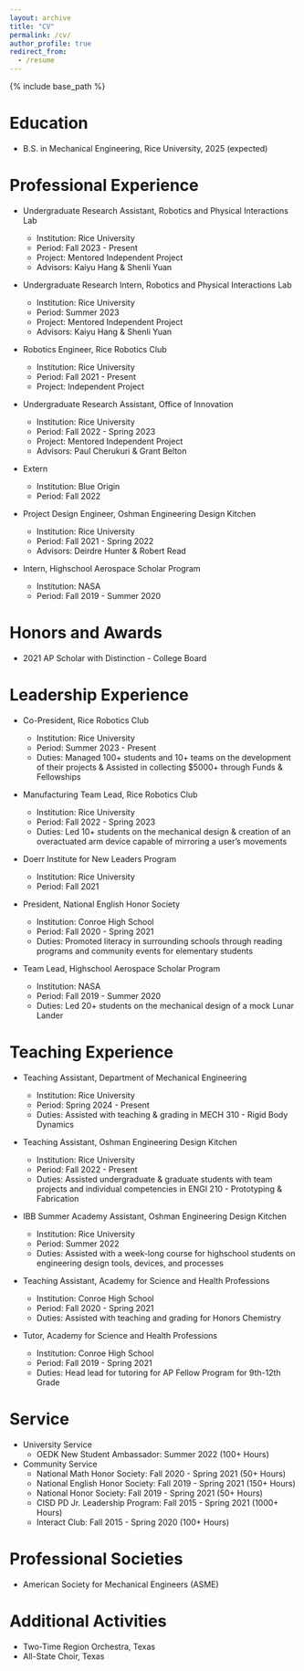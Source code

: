 ```yaml
---
layout: archive
title: "CV"
permalink: /cv/
author_profile: true
redirect_from:
  - /resume
---
```


{% include base_path %}

Education
======
* B.S. in Mechanical Engineering, Rice University, 2025 (expected)

Professional Experience
======
* Undergraduate Research Assistant, Robotics and Physical Interactions Lab
  * Institution: Rice University
  * Period: Fall 2023 - Present
  * Project: Mentored Independent Project
  * Advisors: Kaiyu Hang & Shenli Yuan

* Undergraduate Research Intern, Robotics and Physical Interactions Lab
  * Institution: Rice University
  * Period: Summer 2023
  * Project: Mentored Independent Project
  * Advisors: Kaiyu Hang & Shenli Yuan

* Robotics Engineer, Rice Robotics Club
  * Institution: Rice University
  * Period: Fall 2021 - Present
  * Project: Independent Project

* Undergraduate Research Assistant, Office of Innovation
  * Institution: Rice University
  * Period: Fall 2022 - Spring 2023
  * Project: Mentored Independent Project
  * Advisors: Paul Cherukuri & Grant Belton

* Extern
  * Institution: Blue Origin
  * Period: Fall 2022

* Project Design Engineer, Oshman Engineering Design Kitchen
  * Institution: Rice University
  * Period: Fall 2021 - Spring 2022
  * Advisors: Deirdre Hunter & Robert Read

* Intern, Highschool Aerospace Scholar Program
  * Institution: NASA
  * Period: Fall 2019 - Summer 2020


Honors and Awards
======
* 2021  AP Scholar with Distinction - College Board

Leadership Experience
======
* Co-President, Rice Robotics Club
  * Institution: Rice University
  * Period: Summer 2023 - Present
  * Duties: Managed 100+ students and 10+ teams on the development of their projects & Assisted in collecting $5000+ through Funds & Fellowships 

* Manufacturing Team Lead, Rice Robotics Club
  * Institution: Rice University
  * Period: Fall 2022 - Spring 2023
  * Duties: Led 10+ students on the mechanical design & creation of an overactuated arm device capable of mirroring a user’s movements

* Doerr Institute for New Leaders Program
  * Institution: Rice University
  * Period: Fall 2021

* President, National English Honor Society 
  * Institution: Conroe High School
  * Period: Fall 2020 - Spring 2021
  * Duties: Promoted literacy in surrounding schools through reading programs and community events for elementary students

* Team Lead, Highschool Aerospace Scholar Program 
  * Institution: NASA
  * Period: Fall 2019 - Summer 2020
  * Duties: Led 20+ students on the mechanical design of a mock Lunar Lander

Teaching Experience
======
* Teaching Assistant, Department of Mechanical Engineering
  * Institution: Rice University
  * Period: Spring 2024 - Present
  * Duties: Assisted with teaching & grading in MECH 310 - Rigid Body Dynamics

* Teaching Assistant, Oshman Engineering Design Kitchen
  * Institution: Rice University
  * Period: Fall 2022 - Present
  * Duties: Assisted undergraduate & graduate students with team projects and individual competencies in ENGI 210 - Prototyping & Fabrication

* IBB Summer Academy Assistant, Oshman Engineering Design Kitchen
  * Institution: Rice University
  * Period: Summer 2022
  * Duties: Assisted with a week-long course for highschool students on engineering design tools, devices, and processes

* Teaching Assistant, Academy for Science and Health Professions
  * Institution: Conroe High School
  * Period: Fall 2020 - Spring 2021
  * Duties: Assisted with teaching and grading for Honors Chemistry 

* Tutor, Academy for Science and Health Professions
  * Institution: Conroe High School
  * Period: Fall 2019 - Spring 2021
  * Duties: Head lead for tutoring for AP Fellow Program for 9th-12th Grade  
  


<!---
Publications
======
  <ul>{% for post in site.publications %}
    {% include archive-single-cv.html %}
  {% endfor %}</ul>
-->

<!---
Talks
======
  <ul>{% for post in site.talks %}
    {% include archive-single-talk-cv.html %}
  {% endfor %}</ul>
 --> 

Service
======
* University Service
  * OEDK New Student Ambassador:  Summer 2022 (100+ Hours)
* Community Service
  * National Math Honor Society: Fall 2020 - Spring 2021 (50+ Hours)
  * National English Honor Society: Fall 2019 - Spring 2021 (150+ Hours)
  * National Honor Society: Fall 2019 - Spring 2021 (50+ Hours)
  * CISD PD Jr. Leadership Program: Fall 2015 - Spring 2021 (1000+ Hours)
  * Interact Club: Fall 2015 - Spring 2020 (100+ Hours)


Professional Societies
======
* American Society for Mechanical Engineers (ASME)

Additional Activities
======
* Two-Time Region Orchestra, Texas
* All-State Choir, Texas

<!---
Teaching
======
  <ul>{% for post in site.teaching %}
    {% include archive-single-cv.html %}
  {% endfor %}</ul>
   --> 

